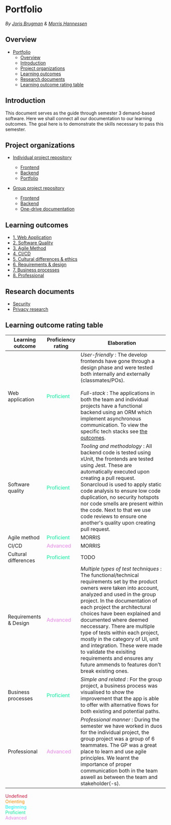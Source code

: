 # Portfolio

_By [Joris Brugman](https://github.com/theartcher) & [Morris Hannessen](https://github.com/MorrisHannessen)_

## Overview

- [Portfolio](#portfolio)
  - [Overview](#overview)
  - [Introduction](#introduction)
  - [Project organizations](#project-organizations)
  - [Learning outcomes](#learning-outcomes)
  - [Research documents](#research-documents)
  - [Learning outcome rating table](#learning-outcome-rating-table)

## Introduction

This document serves as the guide through semester 3 demand-based software. Here we shall connect all our documentation to our learning outcomes. The goal here is to demonstrate the skills necessary to pass this semester.

## Project organizations

- [Individual project repository](https://github.com/S3-Software-IP/monorepo)

  - [Frontend](https://github.com/S3-Software-IP/monorepo/tree/main/frontend)
  - [Backend](https://github.com/S3-Software-IP/monorepo/tree/main/backend)
  - [Portfolio](README.md#project-organizations)

- [Group project repository](https://github.com/S3-IO-Dev/S3_DB_IO)
  - [Frontend](https://github.com/S3-IO-Dev/S3-DB-IO-Front-end#s3_db_io)
  - [Backend](https://github.com/S3-IO-Dev/S3_DB_IO#project-name)
  - [One-drive documentation](https://stichtingfontys-my.sharepoint.com/:f:/r/personal/504943_student_fontys_nl/Documents/Sem3/Proftaak?csf=1&web=1&e=ZxcpN5)

## Learning outcomes

- [1. Web Application](./learning-outcomes/1-web-application.md)
- [2. Software Quality](./learning-outcomes/2-software-quality.md)
- [3. Agile Method](./learning-outcomes/3-agile-method.md)
- [4. CI/CD](./learning-outcomes/4-ci-cd.md)
- [5. Cultural differences & ethics](./learning-outcomes/5-cultural-differences-and-ethics.md)
- [6. Requirements & design](./learning-outcomes/6-requirements-and-design.md)
- [7. Business processes](./learning-outcomes/7-business-processes.md)
- [8. Professional](./learning-outcomes/8-professional.md)

## Research documents

- [Security](./research/security.md)
- [Privacy research](./research/privacy.md)

## Learning outcome rating table

| **Learning outcome**  | **Proficiency rating**                                | **Elaboration**                                                                                                                                                                                                                                                                                                                                                                                                                                                                                                                          |
| --------------------- | ----------------------------------------------------- | ---------------------------------------------------------------------------------------------------------------------------------------------------------------------------------------------------------------------------------------------------------------------------------------------------------------------------------------------------------------------------------------------------------------------------------------------------------------------------------------------------------------------------------------- |
| Web application       | <div style="color:MediumSpringGreen">Proficient</div> | _User-friendly_ : The develop frontends have gone through a design phase and were tested both internally and externally (classmates/POs).<br><br> _Full-stack_ : The applications in both the team and individual projects have a functional backend using an ORM which implement asynchronous communication. To view the specific tech stacks see [the outcomes](#learning-outcomes).                                                                                                                                                   |
| Software quality      | <div style="color:MediumSpringGreen">Proficient</div> | _Tooling and methodology_ : All backend code is tested using xUnit, the frontends are tested using Jest. These are automatically executed upon creating a pull request. Sonarcloud is used to apply static code analysis to ensure low code duplication, no security hotspots nor code smells are present within the code. Next to that we use code reviews to ensure one another's quality upon creating pull request.                                                                                                                  |
| Agile method          | <div style="color:MediumSpringGreen">Proficient</div> | MORRIS                                                                                                                                                                                                                                                                                                                                                                                                                                                                                                                                   |
| CI/CD                 | <div style="color:Violet">Advanced</div>              | MORRIS                                                                                                                                                                                                                                                                                                                                                                                                                                                                                                                                   |
| Cultural differences  | <div style="color:MediumSpringGreen">Proficient</div> | TODO                                                                                                                                                                                                                                                                                                                                                                                                                                                                                                                                     |
| Requirements & Design | <div style="color:Violet">Advanced</div>              | _Multiple types of test techniques_ : The functional/technical requirements set by the product owners were taken into account, analyzed and used in the group project. In the documentation of each project the architectural choices have been explained and documented where deemed neccessary. There are multiple type of tests within each project, mostly in the category of UI, unit and integration. These were made to validate the exisiting requirements and ensures any future ammends to features don't break existing ones. |
| Business processes    | <div style="color:MediumSpringGreen">Proficient</div> | _Simple and related_ : For the group project, a business process was visualised to show the improvement that the app is able to offer with alternative flows for both existing and potential paths.                                                                                                                                                                                                                                                                                                                                      |
| Professional          | <div style="color:Violet">Advanced</div>              | _Professional manner_ : During the semester we have worked in duos for the individual project, the group project was a group of 6 teammates. The GP was a great place to learn and use agile principles. We learnt the importance of proper communication both in the team aswell as between the team and stakeholder(-s).                                                                                                                                                                                                               |

<div style="color:Crimson">Undefined</div>
<div style="color:DarkOrange">Orienting</div>
<div style="color:Cyan">Beginning</div>
<div style="color:MediumSpringGreen">Proficient</div>
<div style="color:Violet">Advanced</div>
